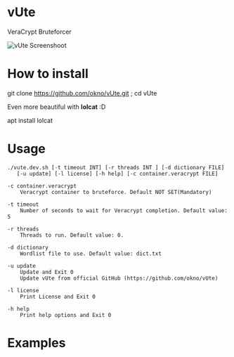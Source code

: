 # vUte 
VeraCrypt Bruteforcer

![vUte Screenshoot](https://github.com/okno/vUte/blob/master/screenshot.png?raw=true)

# How to install 

git clone https://github.com/okno/vUte.git ; 
cd vUte 

Even more beautiful with **lolcat** :D

apt install lolcat

# Usage 
    ./vute.dev.sh [-t timeout INT] [-r threads INT ] [-d dictionary FILE]
       [-u update] [-l license] [-h help] [-c container.veracrypt FILE]

    -c container.veracrypt
        Veracrypt container to bruteforce. Default NOT SET(Mandatory)

    -t timeout
        Number of seconds to wait for Veracrypt completion. Default value: 5

    -r threads
        Threads to run. Default value: 0.

    -d dictionary
        Wordlist file to use. Default value: dict.txt

    -u update
        Update and Exit 0
        Update vUte from official GitHub (https://github.com/okno/vUte)

    -l license
        Print License and Exit 0

    -h help
        Print help options and Exit 0
# Examples 


